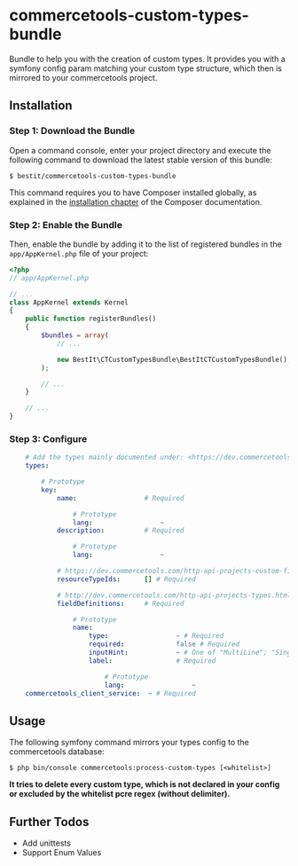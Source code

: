 # commercetools-custom-types-bundle

Bundle to help you with the creation of custom types. It provides you with a symfony config param matching your custom 
type structure, which then is mirrored to your commercetools project.

## Installation

### Step 1: Download the Bundle

Open a command console, enter your project directory and execute the
following command to download the latest stable version of this bundle:

```console
$ bestit/commercetools-custom-types-bundle
```

This command requires you to have Composer installed globally, as explained
in the [installation chapter](https://getcomposer.org/doc/00-intro.md)
of the Composer documentation.

### Step 2: Enable the Bundle

Then, enable the bundle by adding it to the list of registered bundles
in the `app/AppKernel.php` file of your project:

```php
<?php
// app/AppKernel.php

// ...
class AppKernel extends Kernel
{
    public function registerBundles()
    {
        $bundles = array(
            // ...

            new BestIt\CTCustomTypesBundle\BestItCTCustomTypesBundle(),
        );

        // ...
    }

    // ...
}
```

### Step 3: Configure

```yml
    # Add the types mainly documented under: <https://dev.commercetools.com/http-api-projects-types.html>
    types:

        # Prototype
        key:
            name:                 # Required

                # Prototype
                lang:                 ~
            description:          # Required

                # Prototype
                lang:                 ~

            # https://dev.commercetools.com/http-api-projects-custom-fields.html#customizable-resources
            resourceTypeIds:      [] # Required

            # http://dev.commercetools.com/http-api-projects-types.html#fielddefinition
            fieldDefinitions:     # Required

                # Prototype
                name:
                    type:                 ~ # Required
                    required:             false # Required
                    inputHint:            ~ # One of "MultiLine"; "SingleLine", Required
                    label:                # Required

                        # Prototype
                        lang:                 ~
    commercetools_client_service:  ~ # Required
```

## Usage

The following symfony command mirrors your types config to the commercetools database:

```console
$ php bin/console commercetools:process-custom-types [<whitelist>]
```

**It tries to delete every custom type, which is not declared in your config or excluded by the
 whitelist pcre regex (without delimiter).**

## Further Todos

* Add unittests
* Support Enum Values
